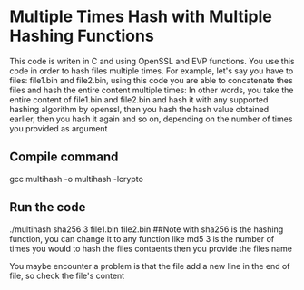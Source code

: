 # Multiple Times Hash with Multiple Hashing Functions
This code is writen in C and using OpenSSL and EVP functions. 
You use this code in order to hash files multiple times.
For example, let's say you have to files: file1.bin and file2.bin, using this code you are able to concatenate thes files and hash the entire content multiple times:
In other words, you take the entire content of file1.bin and file2.bin and hash it with any supported hashing algorithm by openssl, then you hash the hash value obtained earlier, then you hash it again and so on, depending on the number of times you provided as argument


## Compile command 
gcc multihash -o multihash -lcrypto

## Run the code 
./multihash sha256 3 file1.bin file2.bin
##Note
with sha256 is the hashing function, you can change it to any function like md5
3 is the number of times you would to hash the files contaents
then you provide the files name


You maybe encounter a problem is that the file add a new line in the end of file, so check the file's content

